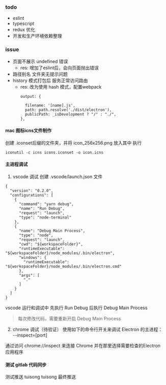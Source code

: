 ### todo

- eslint
- typescript
- redux 优化
- 开发和生产环境依赖整理

### issue

- 页面不展示 undefined 错误
  - res: 增加了eslint后，会向页面抛出错误
- 路径别名 文件夹无提示问题
- history 模式打包后 服务正常访问路由
  - res: 改为使用 hash 模式，配置webpack
    ```
    output: {

      filename: '[name].js',
      path: path.resolve('./dist/electron'),
      publicPath: _isDevelopment ? "/" : "./",
    },
    ```

#### mac 图标icns文件制作
创建 .iconset后缀的文件夹，并将 icon_256x256.png 放入其中
执行
```
iconutil -c icns icons.iconset -o icon.icns
```

#### 主进程调试
1. vscode 调试
创建 .vscode/launch.json 文件
```
{
  "version": "0.2.0",
  "configurations": [
    {
      "command": "yarn debug",
      "name": "Run Debug",
      "request": "launch",
      "type": "node-terminal"
    },
    {
      "name": "Debug Main Process",
      "type": "node",
      "request": "launch",
      "cwd": "${workspaceFolder}",
      "runtimeExecutable": "${workspaceFolder}/node_modules/.bin/electron",
      "windows": {
        "runtimeExecutable": "${workspaceFolder}/node_modules/.bin/electron.cmd"
      },
      "args": [
        "."
      ]
    }
  ]
}
```

vscode 运行和调试中 先执行 Run Debug 后执行 Debug Main Process

> 每次修改代码，需要重新开启 Debug Main Process

2. chrome 调试（待验证）
使用如下的命令行开关来调试 Electron 的主进程：
--inspect=[port]

通过访问 chrome://inspect 来连接 Chrome 并在那里选择需要检查的Electron 应用程序

#### 测试 gitlab 代码同步

测试推送 tuisong tuisong 最终推送
